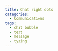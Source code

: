 ```yaml
---
title: Chat right dots
categories:
  - Communications
tags:
  - chat bubble
  - text
  - message
  - typing
---
```

